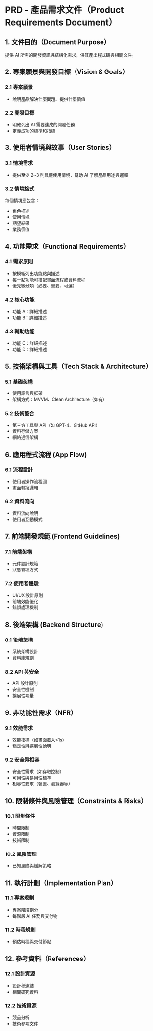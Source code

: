 # PRD - 產品需求文件（Product Requirements Document）

## 1. 文件目的（Document Purpose）
提供 AI 所需的開發資訊與結構化需求，供其產出程式碼與相關文件。

## 2. 專案願景與開發目標（Vision & Goals）
### 2.1 專案願景
- 說明產品解決什麼問題、提供什麼價值

### 2.2 開發目標
- 明確列出 AI 需要達成的開發任務
- 定義成功的標準和指標

## 3. 使用者情境與故事（User Stories）
### 3.1 情境需求
- 提供至少 2~3 則具體使用情境，幫助 AI 了解產品用途與邏輯

### 3.2 情境格式
每個情境應包含：
- 角色描述
- 使用情境
- 期望結果
- 業務價值

## 4. 功能需求（Functional Requirements）
### 4.1 需求原則
- 按模組列出功能點與描述
- 每一點功能可搭配畫面流程或資料流程
- 優先級分類（必要、重要、可選）

### 4.2 核心功能
- 功能 A：詳細描述
- 功能 B：詳細描述

### 4.3 輔助功能
- 功能 C：詳細描述
- 功能 D：詳細描述

## 5. 技術架構與工具（Tech Stack & Architecture）
### 5.1 基礎架構
- 使用語言與框架
- 架構方式：MVVM、Clean Architecture（如有）

### 5.2 技術整合
- 第三方工具與 API（如 GPT-4、GitHub API）
- 資料存儲方案
- 網絡通信架構

## 6. 應用程式流程 (App Flow)
### 6.1 流程設計
- 使用者操作流程圖
- 畫面轉換邏輯

### 6.2 資料流向
- 資料流向說明
- 使用者互動模式

## 7. 前端開發規範 (Frontend Guidelines)
### 7.1 前端架構
- 元件設計規範
- 狀態管理方式

### 7.2 使用者體驗
- UI/UX 設計原則
- 前端效能優化
- 錯誤處理機制

## 8. 後端架構 (Backend Structure)
### 8.1 後端架構
- 系統架構設計
- 資料庫規劃

### 8.2 API 與安全
- API 設計原則
- 安全性機制
- 擴展性考量

## 9. 非功能性需求（NFR）
### 9.1 效能需求
- 效能指標（如畫面載入<1s）
- 穩定性與擴展性說明

### 9.2 安全與相容
- 安全性需求（如存取控制）
- 可用性與易用性標準
- 相容性要求（裝置、瀏覽器等）

## 10. 限制條件與風險管理（Constraints & Risks）
### 10.1 限制條件
- 時間限制
- 資源限制
- 技術限制

### 10.2 風險管理
- 已知風險與緩解策略

## 11. 執行計劃（Implementation Plan）
### 11.1 專案規劃
- 專案階段劃分
- 每階段 AI 任務與交付物

### 11.2 時程規劃
- 預估時程與交付節點

## 12. 參考資料（References）
### 12.1 設計資源
- 設計稿連結
- 相關研究資料

### 12.2 技術資源
- 競品分析
- 技術參考文件